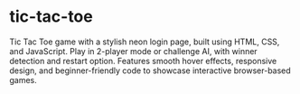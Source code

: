 # tic-tac-toe
Tic Tac Toe game with a stylish neon login page, built using HTML, CSS, and JavaScript. Play in 2-player mode or challenge AI, with winner detection and restart option. Features smooth hover effects, responsive design, and beginner-friendly code to showcase interactive browser-based games.
